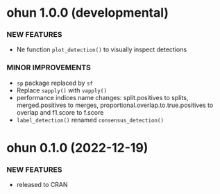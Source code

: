 <!-- based on: https://devguide.ropensci.org/newstemplate.html#newstemplate -->

ohun 1.0.0 (developmental)
=========================

### NEW FEATURES

- Ne function `plot_detection()` to visually inspect detections 

### MINOR IMPROVEMENTS

  * `sp` package replaced by `sf`
  * Replace `sapply()` with `vapply()`
  * performance indices name changes: split.positives to splits, merged.positives to merges, proportional.overlap.to.true.positives to overlap and f1.score to f.score 
  * `label_detection()` renamed `consensus_detection()`
  

ohun 0.1.0 (2022-12-19)
=========================

### NEW FEATURES

  * released to CRAN
